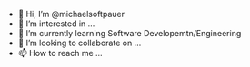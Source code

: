 - 👋 Hi, I’m @michaelsoftpauer
- 👀 I’m interested in ...
- 🌱 I’m currently learning Software Developemtn/Engineering
- 💞️ I’m looking to collaborate on ...
- 📫 How to reach me ...

<!---
michaelsoftpauer/michaelsoftpauer is a ✨ special ✨ repository because its `README.md` (this file) appears on your GitHub profile.
You can click the Preview link to take a look at your changes.
--->
